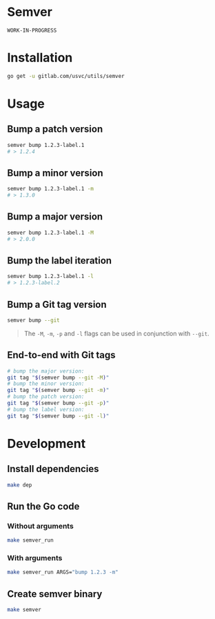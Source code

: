 # Semver

`WORK-IN-PROGRESS`

# Installation

```sh
go get -u gitlab.com/usvc/utils/semver
```

# Usage

## Bump a patch version

```sh
semver bump 1.2.3-label.1
# > 1.2.4
```

## Bump a minor version

```sh
semver bump 1.2.3-label.1 -m
# > 1.3.0
```

## Bump a major version

```sh
semver bump 1.2.3-label.1 -M
# > 2.0.0
```

## Bump the label iteration

```sh
semver bump 1.2.3-label.1 -l
# > 1.2.3-label.2
```

## Bump a Git tag version

```sh
semver bump --git
```

> The `-M`, `-m`, `-p` and `-l` flags can be used in conjunction with `--git`.

## End-to-end with Git tags

```sh
# bump the major version:
git tag "$(semver bump --git -M)"
# bump the minor version:
git tag "$(semver bump --git -m)"
# bump the patch version:
git tag "$(semver bump --git -p)"
# bump the label version:
git tag "$(semver bump --git -l)"
```

# Development

## Install dependencies

```sh
make dep
```

## Run the Go code

### Without arguments

```sh
make semver_run
```

### With arguments

```sh
make semver_run ARGS="bump 1.2.3 -m"
```

## Create semver binary

```sh
make semver
```
